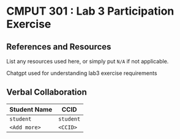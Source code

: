 # CMPUT 301 : Lab 3 Participation Exercise

## References and Resources

List any resources used here, or simply put `N/A` if not applicable.

Chatgpt used for understanding lab3 exercise requirements

## Verbal Collaboration

| Student Name | CCID      |
| ------------ | --------- |
| `student`    | `student` |
| `<Add more>` | `<CCID>`  |
